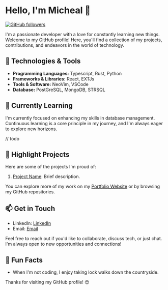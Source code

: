 # Hello, I'm Micheal 👋

[![GitHub followers](https://img.shields.io/github/followers/Mcutrer5?style=social)](https://github.com/Mcutrer5)

I'm a passionate developer with a love for constantly learning new things. Welcome to my GitHub profile! Here, you'll find a collection of my projects, contributions, and endeavors in the world of technology.

## 🔧 Technologies & Tools

- **Programming Languages:** Typescript, Rust, Python
- **Frameworks & Libraries:** React, EXTJs
- **Tools & Software:** NeoVim, VSCode
- **Database:** PostGreSQL, MongoDB, STRSQL

## 🌱 Currently Learning

I'm currently focused on enhancing my skills in database management. Continuous learning is a core principle in my journey, and I'm always eager to explore new horizons.

// todo
## 🌟 Highlight Projects

Here are some of the projects I'm proud of:

1. [Project Name](ling): Brief description.

You can explore more of my work on my [Portfolio Website](https://mcutrer5.github.io) or by browsing my GitHub repositories.

## 📫 Get in Touch

- LinkedIn: [LinkedIn](https://www.linkedin.com/in/your-linkedin-profile/)
- Email: [Email](mailto:mikeycmc73@gmail.com)

Feel free to reach out if you'd like to collaborate, discuss tech, or just chat. I'm always open to new opportunities and connections!

## 🚀 Fun Facts

- When I'm not coding, I enjoy taking lock walks down the countryside.

Thanks for visiting my GitHub profile! 😊
